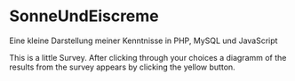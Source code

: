 # SonneUndEiscreme
Eine kleine Darstellung meiner Kenntnisse in PHP, MySQL und JavaScript

This is a little Survey. After clicking through your choices a diagramm of the results from the survey appears by clicking the yellow button.
